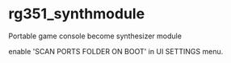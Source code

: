 # rg351_synthmodule
Portable game console become synthesizer module

enable 'SCAN PORTS FOLDER ON BOOT' in UI SETTINGS menu.
